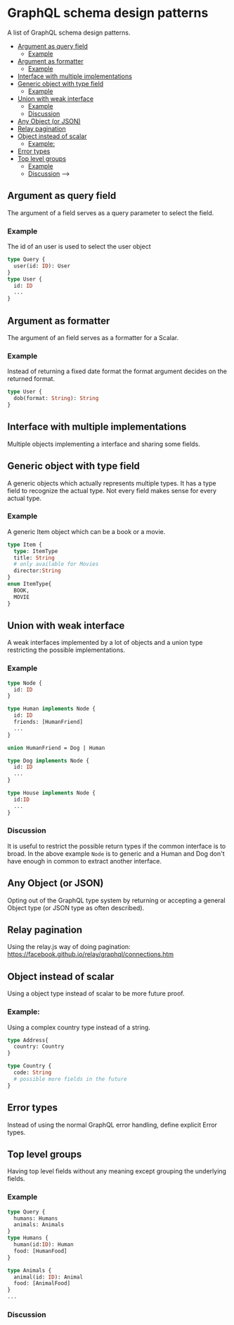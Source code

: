 
# GraphQL schema design patterns

A list of GraphQL schema design patterns.

* [Argument as query field](#argument-as-query-field)
  * [Example](#example)
* [Argument as formatter](#argument-as-formatter)
  * [Example](#example-1)
* [Interface with multiple implementations](#interface-with-multiple-implementations)
* [Generic object with type field](#generic-object-with-type-field)
    * [Example](#example-2)
* [Union with weak interface](#union-with-weak-interface)
    * [Example](#example-3)
    * [Discussion](#discussion)
* [Any Object (or JSON)](#any-object-or-json)
* [Relay pagination](#relay-pagination)
* [Object instead of scalar](#object-instead-of-scalar)
    * [Example:](#example-4)
* [Error types](#error-types)
* [Top level groups](#top-level-groups)
    * [Example](#example-5)
    * [Discussion](#discussion-1) -->

## Argument as query field

The argument of a field serves as a query parameter to select the field.

### Example
The id of an user is used to select the user object

``` graphql
type Query {
  user(id: ID): User
}
type User {
  id: ID
  ...
}
```

## Argument as formatter 

The argument of an field serves as a formatter for a Scalar.

### Example
Instead of returning a fixed date format the format argument decides on the returned format.

```graphql
type User {
  dob(format: String): String
}
```

## Interface with multiple implementations

Multiple objects implementing a interface and sharing some fields.

## Generic object with type field

A generic objects which actually represents multiple types. It has a type field to recognize the actual type.
Not every field makes sense for every actual type.

### Example
A generic Item object which can be a book or a movie.

```graphql
type Item {
  type: ItemType
  title: String
  # only available for Movies
  director:String
}
enum ItemType{
  BOOK,
  MOVIE
}

```

## Union with weak interface
A weak interfaces implemented by a lot of objects and a union type restricting the possible implementations.

### Example

```graphql
type Node {
  id: ID
}

type Human implements Node {
  id: ID
  friends: [HumanFriend]
  ...
}

union HumanFriend = Dog | Human

type Dog implements Node {
  id: ID
  ...
}  

type House implements Node {
  id:ID
  ...
}

```
### Discussion

It is useful to restrict the possible return types if the common interface is to broad. In the above example `Node` is to generic and a Human and Dog don't have enough in common to extract another interface. 

## Any Object (or JSON)

Opting out of the GraphQL type system by returning or accepting a general Object type (or JSON type as often described).

## Relay pagination

Using the relay.js way of doing pagination: https://facebook.github.io/relay/graphql/connections.htm

## Object instead of scalar 

Using a object type instead of scalar to be more future proof.

### Example:
Using a complex country type instead of a string.

``` graphql
type Address{
  country: Country 
}

type Country {
  code: String
  # possible more fields in the future
}
```

## Error types

Instead of using the normal GraphQL error handling, define explicit Error types.

## Top level groups  

Having top level fields without any meaning except grouping the underlying fields.

### Example
```graphql
type Query {
  humans: Humans
  animals: Animals
}
type Humans {
  human(id:ID): Human
  food: [HumanFood]
}

type Animals {
  animal(id: ID): Animal
  food: [AnimalFood]
} 
...
```
### Discussion


